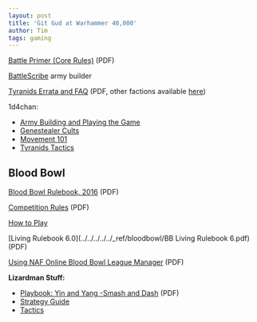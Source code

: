```yaml
---
layout: post
title: 'Git Gud at Warhammer 40,000'
author: Tim
tags: gaming
---
```


[Battle Primer (Core Rules)](../../../../../_ref/40k/warhammer_40000_en.pdf) (PDF)  

[BattleScribe](https://battlescribe.net/) army builder  

[Tyranids Errata and FAQ](../../../../../_ref/40k/warhammer_40000_tyranids_en.pdf) (PDF, other factions available [here](https://www.warhammer-community.com/faqs/#warhammer-40000))  

1d4chan:
* [Army Building and Playing the Game](https://1d4chan.org/wiki/Warhammer_40,000/Tactics(8E))  
* [Genestealer Cults](https://1d4chan.org/wiki/Warhammer_40,000/Tactics/Genestealer_Cults(8E))  
* [Movement 101](https://1d4chan.org/wiki/Warhammer_40,000/Tactics/Movement_101(8E))  
* [Tyranids Tactics](https://1d4chan.org/wiki/Warhammer_40,000/Tactics/Tyranids(8E))  


## Blood Bowl
[Blood Bowl Rulebook, 2016](../../../../../_ref/bloodbowl/BloodBowl2016.pdf) (PDF)  

[Competition Rules](../../../../../_ref/bloodbowl/CRP1.pdf) (PDF)  

[How to Play](https://www.bloodbowl.com/how-to-play/)  

[Living Rulebook 6.0](../../../../../_ref/bloodbowl/BB Living Rulebook 6.pdf) (PDF)  

[Using NAF Online Blood Bowl League Manager](../../../../../_ref/bloodbowl/Using-NAF-OBBLM.pdf) (PDF)  

**Lizardman Stuff:**
* [Playbook: Yin and Yang -Smash and Dash](../../../../../_ref/bloodbowl/Lizardmen.pdf) (PDF)  
* [Strategy Guide](http://www.bbpb.de/lizardman-strategy-guide)  
* [Tactics](https://bbtactics.com/lizardmen-teams/)  
